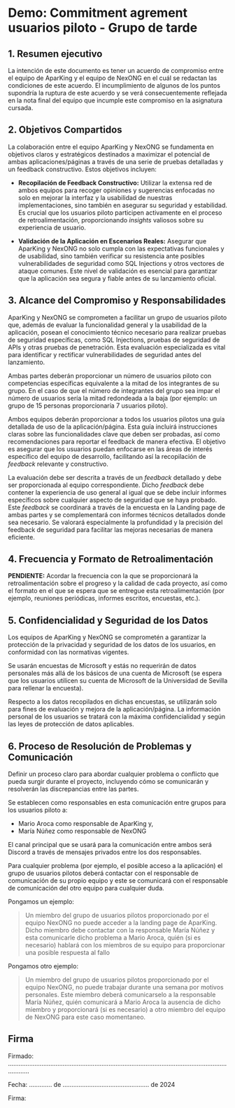 # Demo: Commitment agrement usuarios piloto - Grupo de tarde

## 1. Resumen ejecutivo

La intención de este documento es tener un acuerdo de compromiso entre el equipo de AparKing y el equipo de NexONG en el cuál se redactan las condiciones de este acuerdo. 
El incumplimiento de algunos de los puntos supondría la ruptura de este acuerdo y se verá consecuentemente reflejada en la nota final del equipo que incumple este compromiso en la asignatura cursada.


## 2. Objetivos Compartidos

La colaboración entre el equipo AparKing y NexONG se fundamenta en objetivos claros y estratégicos destinados a maximizar el potencial de ambas aplicaciones/páginas a través de una serie de pruebas detalladas y un feedback constructivo. 
Estos objetivos incluyen:

- **Recopilación de Feedback Constructivo:** Utilizar la extensa red de ambos equipos para recoger opiniones y sugerencias enfocadas no solo en mejorar la interfaz y la usabilidad de nuestras implementaciones, sino también en asegurar su seguridad y estabilidad. Es crucial que los usuarios piloto participen activamente en el proceso de retroalimentación, proporcionando *insights* valiosos sobre su experiencia de usuario.

- **Validación de la Aplicación en Escenarios Reales:** Asegurar que AparKing y NexONG no solo cumpla con las expectativas funcionales y de usabilidad, sino también verificar su resistencia ante posibles vulnerabilidades de seguridad como SQL Injections y otros vectores de ataque comunes. Este nivel de validación es esencial para garantizar que la aplicación sea segura y fiable antes de su lanzamiento oficial.


## 3. Alcance del Compromiso y Responsabilidades

AparKing y NexONG se comprometen a facilitar un grupo de usuarios piloto que, además de evaluar la funcionalidad general y la usabilidad de la aplicación, posean el conocimiento técnico necesario para realizar pruebas de seguridad específicas, como SQL Injections, pruebas de seguridad de APIs y otras pruebas de penetración. Esta evaluación especializada es vital para identificar y rectificar vulnerabilidades de seguridad antes del lanzamiento.

Ambas partes deberán proporcionar un número de usuarios piloto con competencias específicas equivalente a la mitad de los integrantes de su grupo. En el caso de que el número de integrantes del grupo sea impar el número de usuarios sería la mitad redondeada a la baja (por ejemplo: un grupo de 15 personas proporcionaría 7 usuarios piloto).

Ambos equipos deberán proporcionar a todos los usuarios pilotos una guía detallada de uso de la aplicación/página. Esta guía incluirá instrucciones claras sobre las funcionalidades clave que deben ser probadas, así como recomendaciones para reportar el feedback de manera efectiva. El objetivo es asegurar que los usuarios puedan enfocarse en las áreas de interés específico del equipo de desarrollo, facilitando así la recopilación de *feedback* relevante y constructivo.

La evaluación debe ser descrita a través de un *feedback* detallado y debe ser proporcionada al equipo correspondiente. Dicho *feedback* debe contener la experiencia de uso general al igual que se debe incluir informes específicos sobre cualquier aspecto de seguridad que se haya probado. Este *feedback* se coordinará a través de la encuesta en la Landing page de ambas partes y se complementará con informes técnicos detallados donde sea necesario. Se valorará especialmente la profundidad y la precisión del feedback de seguridad para facilitar las mejoras necesarias de manera eficiente.


## 4. Frecuencia y Formato de Retroalimentación

**PENDIENTE:** Acordar la frecuencia con la que se proporcionará la retroalimentación sobre el progreso y la calidad de cada proyecto, así como el formato en el que se espera que se entregue esta retroalimentación (por ejemplo, reuniones periódicas, informes escritos, encuestas, etc.).



## 5. Confidencialidad y Seguridad de los Datos

Los equipos de AparKing y NexONG se comprometén a garantizar la protección de la privacidad y seguridad de los datos de los usuarios, en conformidad con las normativas vigentes. 

Se usarán encuestas de Microsoft y estás no requerirán de datos personales más allá de los básicos de una cuenta de Microsoft (se espera que los usuarios utilicen su cuenta de Microsoft de la Universidad de Sevilla para rellenar la encuesta).

Respecto a los datos recopilados en dichas encuestas, se utilizarán solo para fines de evaluación y mejora de la aplicación/página. La información personal de los usuarios se tratará con la máxima confidencialidad y según las leyes de protección de datos aplicables.



## 6. Proceso de Resolución de Problemas y Comunicación

Definir un proceso claro para abordar cualquier problema o conflicto que pueda surgir durante el proyecto, incluyendo cómo se comunicarán y resolverán las discrepancias entre las partes.

Se establecen como responsables en esta comunicación entre grupos para los usuarios piloto a: 
- Mario Aroca como responsable de AparKing y,
- María Núñez como responsable de NexONG

El canal principal que se usará para la comunicación entre ambos será Discord a través de mensajes privados entre los dos responsables.

Para cualquier problema (por ejemplo, el posible acceso a la aplicación) el grupo de usuarios pilotos deberá contactar con el responsable de comunicación de su propio equipo y este se comunicará con el responsable de comunicación del otro equipo para cualquier duda.

Pongamos un ejemplo:
 
> Un miembro del grupo de usuarios pilotos proporcionado por el equipo NexONG no puede acceder a la landing page de AparKing. Dicho miembro debe contactar con la responsable María Núñez y esta comunicarle dicho problema a Mario Aroca, quién (si es necesario) hablará con los miembros de su equipo para proporcionar una posible respuesta al fallo

Pongamos otro ejemplo:
> Un miembro del grupo de usuarios pilotos proporcionado por el equipo NexONG, no puede trabajar durante una semana por motivos personales. Este miembro deberá comunicarselo a la responsable María Núñez, quién comunicará a Mario Aroca la ausencia de dicho miembro y proporcionará (si es necesario) a otro miembro del equipo de NexONG para este caso momentaneo.


## Firma

Firmado:  ........................................................................................................................................

Fecha:    ............. de ................................................. de 2024

Firma:


</br>

</br>

